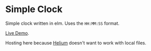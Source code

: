 # Simple Clock

Simple clock written in elm. Uses the `HH:MM:SS` format.

[Live Demo](https://dbowring.github.io/elm-clock/).

Hosting here because [Helium](http://heliumfloats.com/) doesn't want to work with local files.

